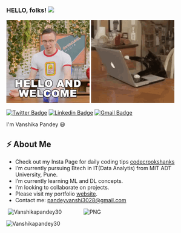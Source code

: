 ### HELLO, folks! <img src="https://raw.githubusercontent.com/MartinHeinz/MartinHeinz/master/wave.gif" width="30px">
 <!-- Actual text --->
![](y.gif)
![](x.gif)

[![Twitter Badge](https://img.shields.io/badge/-@Vanshika302-1ca0f1?style=flat-square&labelColor=1ca0f1&logo=twitter&logoColor=white&link=https://twitter.com/Vanshika302)](https://twitter.com/Vanshika302) [![Linkedin Badge](https://img.shields.io/badge/-VanshikaPandey-blue?style=flat-square&logo=Linkedin&logoColor=white&link=https://www.linkedin.com/in/vanshika-pandey-b448391a5/)](https://www.linkedin.com/in/vanshika-pandey-b448391a5/) 
[![Gmail Badge](https://img.shields.io/badge/-pandeyvanshi3028@gmail.com-c14438?style=flat-square&logo=Gmail&logoColor=white&link=mailto:pandeyvanshi3028@gmail.com)](mailto:pandeyvanshi3028@gmail.com)

I'm Vanshika Pandey 😃


## ⚡ About Me
-  Check out my Insta Page for daily coding tips [codecrookshanks]
-  I’m currently pursuing Btech in IT(Data Analytis) from MIT ADT University, Pune.
-  I’m currently learning ML and DL concepts.
-  I’m looking to collaborate on projects.
-  Please visit my portfolio [website].
-  Contact me: pandeyvanshi3028@gmail.com
<img align="right" alt="PNG" src="https://github.com/Vanshikapandey30/Vanshikapandey30/blob/main/assets/img/cat.png" width="300" height="300" />

<img alt="" src="https://github-readme-stats.vercel.app/api?username=Vanshikapandey30&theme=dark&count_private=true&show_icons=truehow_icons=true&hide_border=true" />

<img  src="https://github-readme-stats.vercel.app/api/top-langs?username=Vanshikapandey30&theme=dark&show_icons=true&locale=en&layout=compact" alt="Vanshikapandey30"  />
<p><img  src="https://github-readme-streak-stats.herokuapp.com/?user=Vanshikapandey30&theme=dark" alt="Vanshikapandey30" /></p>
<!-- Links to my social media accounts 

[1]: https://twitter.com/Vanshika302
[2]: https://www.linkedin.com/in/vanshika-pandey-b448391a5/-->
[website]: https://vanshika.tech/
[codecrookshanks]: https://www.instagram.com/codecrookshanks/





